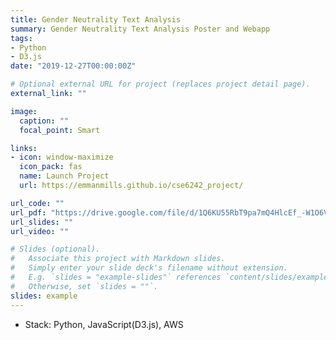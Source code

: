 ```yaml
---
title: Gender Neutrality Text Analysis
summary: Gender Neutrality Text Analysis Poster and Webapp
tags:
- Python
- D3.js
date: "2019-12-27T00:00:00Z"

# Optional external URL for project (replaces project detail page).
external_link: ""

image:
  caption: ""
  focal_point: Smart

links:
- icon: window-maximize
  icon_pack: fas
  name: Launch Project
  url: https://emmanmills.github.io/cse6242_project/

url_code: ""
url_pdf: "https://drive.google.com/file/d/1Q6KU55RbT9pa7mQ4HlcEf_-W1O6VcRFe/view?usp=sharing"
url_slides: ""
url_video: ""

# Slides (optional).
#   Associate this project with Markdown slides.
#   Simply enter your slide deck's filename without extension.
#   E.g. `slides = "example-slides"` references `content/slides/example-slides.md`.
#   Otherwise, set `slides = ""`.
slides: example
---
```


- Stack: Python, JavaScript(D3.js), AWS